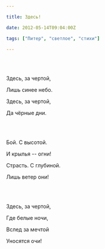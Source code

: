 ```yaml
---

title: Здесь!

date: 2012-05-14T09:04:00Z

tags: ["Питер", "светлое", "стихи"]

---
```


<br/><br/>

Здесь, за чертой,

Лишь синее небо.

Здесь, за чертой,

Да чёрные дни.

<br/><br/>

Бой. С высотой.

И крылья -- огни!

Страсть. С глубиной.

Лишь ветер они!

<br/><br/>

Здесь, за чертой,

Где белые ночи,

Вслед за мечтой

Уносятся очи!